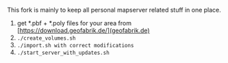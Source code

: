 This fork is mainly to keep all personal mapserver related stuff in one place.
1. get *.pbf + *.poly files for your area from [https://download.geofabrik.de/](geofabrik.de)
2. `./create_volumes.sh`
3. `./import.sh with correct modifications`
4. `./start_server_with_updates.sh`
